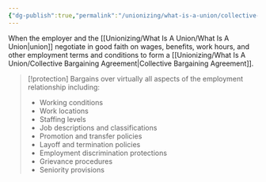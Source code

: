 ```yaml
---
{"dg-publish":true,"permalink":"/unionizing/what-is-a-union/collective-bargaining/","created":"2025-02-03T19:01:00","updated":"2025-02-03T19:15:00"}
---
```


When the employer and the [[Unionizing/What Is A Union/What Is A Union\|union]] negotiate in good faith on wages, benefits, work hours, and other employment terms and conditions to form a [[Unionizing/What Is A Union/Collective Bargaining Agreement\|Collective Bargaining Agreement]].


>[!protection]
Bargains over virtually all aspects of the employment relationship including: 
> - Working conditions 
> - Work locations 
> - Staffing levels 
> - Job descriptions and classifications 
> - Promotion and transfer policies
> - Layoff and termination policies 
> - Employment discrimination protections 
> - Grievance procedures 
> - Seniority provisions 